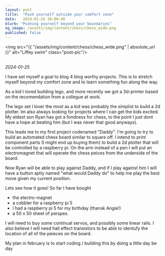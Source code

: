 ```yaml
---
layout: post
title:  "Push yourself outside your comfort zone"
date:   2024-01-24 10:00:40
blurb: "Pushing yourself beyond your boundaries"
og_image: /assets/img/content/chess/chess_wide.png
published: false
---
```


<img src="{{ "/assets/img/content/chess/chess_wide.png" | absolute_url }}" alt="Liffey swim" class="post-pic"/>
<br />
<br />

*2024-01-25*

I have set myself a goal to blog 4 blog worthy projects. This is to stretch myself beyond my comfort zone and to learn something fun along the way. 

As a kid I loved building lego, and more recently we got a 3d-printer based on the recomendation from a collegue at work. 

The lego set I lover the most as a kid was probably the simplist to build a 2d plotter. Im also always looking for projects where I can get the kids excited. My eldest son Ryan has got a fondness for chess, to the point I just dont have a hope at beating him (but I was never that good anyways).

This leads me to my first project codenamed "Daddy". I'm going to try to build an automated chess board similar to square off. I intend to print component parts (I might end up buying them) to build a 2d plotter that will be controlled by a raspberry pi. On the arm instead of a pen I will put an electromagnet that will operate the chess peices from the underside of the board. 

Now Ryan will be able to play against Daddy, and if I play against him I will have a button aptly named "what would Daddy do" to help me play the best move given my current position. 

Lets see how it goes! So far I have bought 
- the electro-magnet 
- a cobbler for a raspberry pi 5 
- I had a raspberry pi 5 for my birthday (thansk Angie!) 
- a 50 x 50 sheet of perspex. 

I will need to buy some continual servos, and possibly some linear rails. I also believe I will need hall effect transistors to be able to identufy the location of all of the peieces on the board. 

My plan in february is to start coding / building this by doing a little day be day